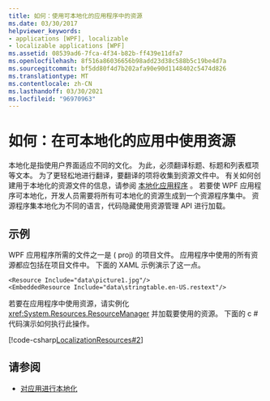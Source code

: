 ```yaml
---
title: 如何：使用可本地化的应用程序中的资源
ms.date: 03/30/2017
helpviewer_keywords:
- applications [WPF], localizable
- localizable applications [WPF]
ms.assetid: 08539ad6-7fca-4f34-b82b-ff439e11dfa7
ms.openlocfilehash: 8f516a86036656b98add23d38c588b5c19be4d7a
ms.sourcegitcommit: bf5dd80f4d7b202afa90e90d1148402c5474d826
ms.translationtype: MT
ms.contentlocale: zh-CN
ms.lasthandoff: 03/30/2021
ms.locfileid: "96970963"
---
```

# <a name="how-to-use-resources-in-localizable-apps"></a>如何：在可本地化的应用中使用资源

本地化是指使用户界面适应不同的文化。 为此，必须翻译标题、标题和列表框项等文本。 为了更轻松地进行翻译，要翻译的项将收集到资源文件中。 有关如何创建用于本地化的资源文件的信息，请参阅 [本地化应用程序](how-to-localize-an-application.md) 。 若要使 WPF 应用程序可本地化，开发人员需要将所有可本地化的资源生成到一个资源程序集中。 资源程序集本地化为不同的语言，代码隐藏使用资源管理 API 进行加载。

## <a name="example"></a>示例

WPF 应用程序所需的文件之一是 ( proj) 的项目文件。 应用程序中使用的所有资源都应包括在项目文件中。 下面的 XAML 示例演示了这一点。

```xaml
<Resource Include="data\picture1.jpg"/>  
<EmbeddedResource Include="data\stringtable.en-US.restext"/>
```

若要在应用程序中使用资源，请实例化 <xref:System.Resources.ResourceManager> 并加载要使用的资源。 下面的 c # 代码演示如何执行此操作。

[!code-csharp[LocalizationResources#2](~/samples/snippets/csharp/VS_Snippets_Wpf/LocalizationResources/CSharp/page1.xaml.cs#2)]

## <a name="see-also"></a>请参阅

- [对应用进行本地化](how-to-localize-an-application.md)
